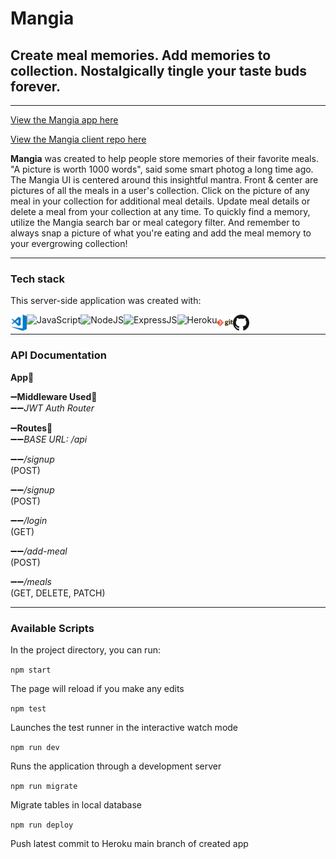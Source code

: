 # Mangia

## Create meal memories. Add memories to collection. Nostalgically tingle your taste buds forever.

---

[View the Mangia app here](https://mangia-client.vercel.app)

[View the Mangia client repo here](https://github.com/sean21johnson/mangia-client)

**Mangia** was created to help people store memories of their favorite meals. "A picture is worth 1000 words", said some smart photog a long time ago. The Mangia UI is centered around this insightful mantra. Front & center are pictures of all the meals in a user's collection. Click on the picture of any meal in your collection for additional meal details. Update meal details or delete a meal from your collection at any time. To quickly find a memory, utilize the Mangia search bar or meal category filter. And remember to always snap a picture of what you're eating and add the meal memory to your evergrowing collection!

---

### Tech stack

This server-side application was created with:

<img align="left" alt="Visual Studio Code" width="26px" src="https://raw.githubusercontent.com/github/explore/80688e429a7d4ef2fca1e82350fe8e3517d3494d/topics/visual-studio-code/visual-studio-code.png" />
<img align="left" alt="JavaScript" src="https://img.shields.io/badge/JavaScript-F7DF1E?style=for-the-badge&logo=javascript&logoColor=black" />
<img align="left" alt="NodeJS" src="https://img.shields.io/badge/Node.js-43853D?style=for-the-badge&logo=node.js&logoColor=white" />
<img align="left" alt="ExpressJS" src="https://img.shields.io/badge/Express.js-404D59?style=for-the-badge" />
<img align="left" alt="Heroku" src="https://img.shields.io/badge/Heroku-430098?style=for-the-badge&logo=heroku&logoColor=white" />
<img align="left" alt="Git" width="26px" src="https://raw.githubusercontent.com/github/explore/80688e429a7d4ef2fca1e82350fe8e3517d3494d/topics/git/git.png" />
<img align="left" alt="GitHub" width="26px" src="https://raw.githubusercontent.com/github/explore/78df643247d429f6cc873026c0622819ad797942/topics/github/github.png" />

<br/>

---

### API Documentation

**App🔻**  

➖**Middleware Used🔻**  
➖➖*JWT Auth Router*   

➖**Routes🔻**  
➖➖*BASE URL: /api*  

➖➖*/signup*  
(POST)   

➖➖*/signup*  
(POST)    

➖➖*/login*  
(GET)  

➖➖*/add-meal*  
(POST)  

➖➖*/meals*     
(GET, DELETE, PATCH)  

---

### Available Scripts

In the project directory, you can run:

`npm start`

The page will reload if you make any edits

`npm test`

Launches the test runner in the interactive watch mode

`npm run dev`

Runs the application through a development server

`npm run migrate`

Migrate tables in local database

`npm run deploy`

Push latest commit to Heroku main branch of created app
